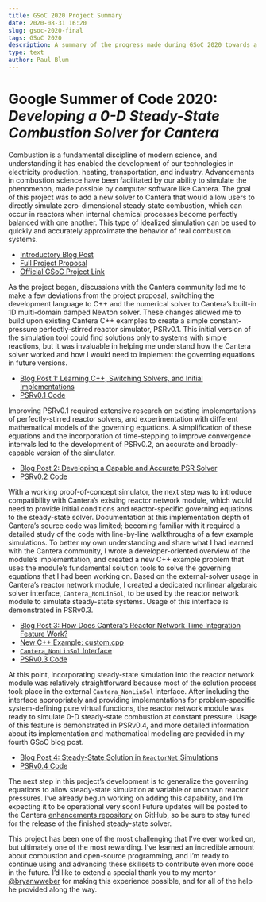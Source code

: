 ```yaml
---
title: GSoC 2020 Project Summary
date: 2020-08-31 16:20
slug: gsoc-2020-final
tags: GSoC 2020
description: A summary of the progress made during GSoC 2020 towards a Cantera 0-D steady-state combustion solver.
type: text
author: Paul Blum
---
```


# Google Summer of Code 2020: *Developing a 0-D Steady-State Combustion Solver for Cantera*

Combustion is a fundamental discipline of modern science, and understanding it has enabled the development of our technologies in electricity production, heating, transportation, and industry. Advancements in combustion science have been facilitated by our ability to simulate the phenomenon, made possible by computer software like Cantera. The goal of this project was to add a new solver to Cantera that would allow users to directly simulate zero-dimensional steady-state combustion, which can occur in reactors when internal chemical processes become perfectly balanced with one another. This type of idealized simulation can be used to quickly and accurately approximate the behavior of real combustion systems.
<!-- TEASER_END -->

- [Introductory Blog Post](gsoc-2020-intro)
- [Full Project Proposal](https://drive.google.com/file/d/1vaOjydm6wWKgF2M4J3iFwNZNKHX5laBY/view)
- [Official GSoC Project Link](https://summerofcode.withgoogle.com/projects/#4550970131873792)

As the project began, discussions with the Cantera community led me to make a few deviations from the project proposal, switching the development language to C++ and the numerical solver to Cantera’s built-in 1D multi-domain damped Newton solver. These changes allowed me to build upon existing Cantera C++ examples to create a simple constant-pressure perfectly-stirred reactor simulator, PSRv0.1. This initial version of the simulation tool could find solutions only to systems with simple reactions, but it was invaluable in helping me understand how the Cantera solver worked and how I would need to implement the governing equations in future versions.

- [Blog Post 1: Learning C++, Switching Solvers, and Initial Implementations](gsoc-2020-blog-1)
- [PSRv0.1 Code](https://github.com/paulblum/cantera/blob/0DSS/samples/cxx/psr/PSRv1.cpp)

Improving PSRv0.1 required extensive research on existing implementations of perfectly-stirred reactor solvers, and experimentation with different mathematical models of the governing equations. A simplification of these equations and the incorporation of time-stepping to improve convergence intervals led to the development of PSRv0.2, an accurate and broadly-capable version of the simulator.

- [Blog Post 2: Developing a Capable and Accurate PSR Solver](gsoc-2020-blog-2)
- [PSRv0.2 Code](https://github.com/paulblum/cantera/blob/0DSS/samples/cxx/psr/PSRv2.cpp)

With a working proof-of-concept simulator, the next step was to introduce compatibility with Cantera’s existing reactor network module, which would need to provide initial conditions and reactor-specific governing equations to the steady-state solver. Documentation at this implementation depth of Cantera’s source code was limited; becoming familiar with it required a detailed study of the code with line-by-line walkthroughs of a few example simulations. To better my own understanding and share what I had learned with the Cantera community, I wrote a developer-oriented overview of the module’s implementation, and created a new C++ example problem that uses the module’s fundamental solution tools to solve the governing equations that I had been working on. Based on the external-solver usage in Cantera’s reactor network module, I created a dedicated nonlinear algebraic solver interface, `Cantera_NonLinSol`, to be used by the reactor network module to simulate steady-state systems. Usage of this interface is demonstrated in PSRv0.3.

- [Blog Post 3: How Does Cantera’s Reactor Network Time Integration Feature Work?](gsoc-2020-blog-3)
- [New C++ Example: custom.cpp](https://github.com/Cantera/cantera/pull/922)
- [`Cantera_NonLinSol` Interface](https://github.com/paulblum/cantera/blob/ca36e253bd28c6d507eace5b6f1199cac64d8909/include/cantera/numerics/Cantera_NonLinSol.h)
- [PSRv0.3 Code](https://github.com/paulblum/cantera/blob/0DSS/samples/cxx/psr/PSRv0-3.cpp)

At this point, incorporating steady-state simulation into the reactor network module was relatively straightforward because most of the solution process took place in the external `Cantera_NonLinSol` interface. After including the interface appropriately and providing implementations for problem-specific system-defining pure virtual functions, the reactor network module was ready to simulate 0-D steady-state combustion at constant pressure. Usage of this feature is demonstrated in PSRv0.4, and more detailed information about its implementation and mathematical modeling are provided in my fourth GSoC blog post.

- [Blog Post 4: Steady-State Solution in `ReactorNet` Simulations](gsoc-2020-blog-4)
- [PSRv0.4 Code](https://github.com/paulblum/cantera/blob/0DSS/samples/cxx/psr/PSRv0-4.cpp)

The next step in this project’s development is to generalize the governing equations to allow steady-state simulation at variable or unknown reactor pressures. I’ve already begun working on adding this capability, and I’m expecting it to be operational very soon! Future updates will be posted to the Cantera [enhancements repository](https://github.com/Cantera/enhancements/issues/31) on GitHub, so be sure to stay tuned for the release of the finished steady-state solver.

This project has been one of the most challenging that I’ve ever worked on, but ultimately one of the most rewarding. I’ve learned an incredible amount about combustion and open-source programming, and I’m ready to continue using and advancing these skillsets to contribute even more code in the future. I’d like to extend a special thank you to my mentor [@bryanwweber](https://github.com/bryanwweber) for making this experience possible, and for all of the help he provided along the way.

